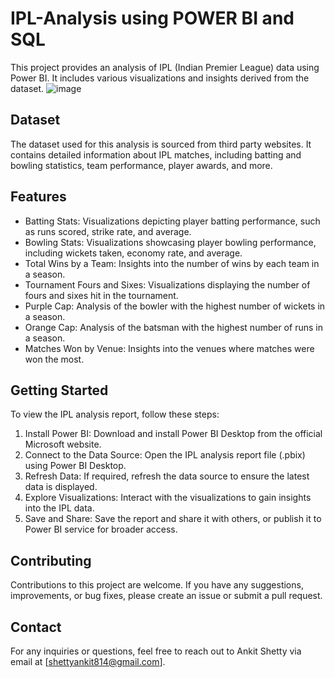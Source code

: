 # IPL-Analysis using POWER BI and SQL
This project provides an analysis of IPL (Indian Premier League) data using Power BI. It includes various visualizations and insights derived from the dataset.
![image](https://github.com/neutrox04/IPL-Analysis/assets/87473552/e0d516a0-64d1-4ad9-963e-bdee2f650012)


## Dataset

The dataset used for this analysis is sourced from third party websites. It contains detailed information about IPL matches, including batting and bowling statistics, team performance, player awards, and more.

## Features

- Batting Stats: Visualizations depicting player batting performance, such as runs scored, strike rate, and average.
- Bowling Stats: Visualizations showcasing player bowling performance, including wickets taken, economy rate, and average.
- Total Wins by a Team: Insights into the number of wins by each team in a season.
- Tournament Fours and Sixes: Visualizations displaying the number of fours and sixes hit in the tournament.
- Purple Cap: Analysis of the bowler with the highest number of wickets in a season.
- Orange Cap: Analysis of the batsman with the highest number of runs in a season.
- Matches Won by Venue: Insights into the venues where matches were won the most.

## Getting Started

To view the IPL analysis report, follow these steps:

1. Install Power BI: Download and install Power BI Desktop from the official Microsoft website.
2. Connect to the Data Source: Open the IPL analysis report file (.pbix) using Power BI Desktop.
3. Refresh Data: If required, refresh the data source to ensure the latest data is displayed.
4. Explore Visualizations: Interact with the visualizations to gain insights into the IPL data.
5. Save and Share: Save the report and share it with others, or publish it to Power BI service for broader access.

## Contributing

Contributions to this project are welcome. If you have any suggestions, improvements, or bug fixes, please create an issue or submit a pull request.


## Contact

For any inquiries or questions, feel free to reach out to Ankit Shetty via email at [shettyankit814@gmail.com].

